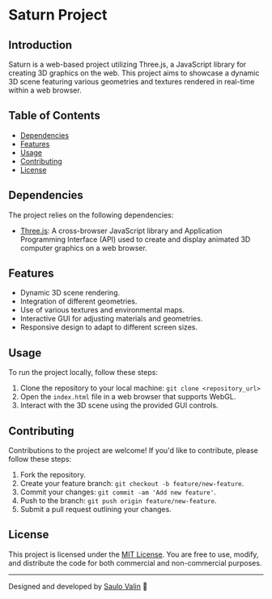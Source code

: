 # Saturn Project

## Introduction
Saturn is a web-based project utilizing Three.js, a JavaScript library for creating 3D graphics on the web. This project aims to showcase a dynamic 3D scene featuring various geometries and textures rendered in real-time within a web browser.

## Table of Contents
- [Dependencies](#dependencies)
- [Features](#features)
- [Usage](#usage)
- [Contributing](#contributing)
- [License](#license)

## Dependencies
The project relies on the following dependencies:
- [Three.js](https://threejs.org/): A cross-browser JavaScript library and Application Programming Interface (API) used to create and display animated 3D computer graphics on a web browser.

## Features
- Dynamic 3D scene rendering.
- Integration of different geometries.
- Use of various textures and environmental maps.
- Interactive GUI for adjusting materials and geometries.
- Responsive design to adapt to different screen sizes.

## Usage
To run the project locally, follow these steps:
1. Clone the repository to your local machine: `git clone <repository_url>`
2. Open the `index.html` file in a web browser that supports WebGL.
3. Interact with the 3D scene using the provided GUI controls.

## Contributing
Contributions to the project are welcome! If you'd like to contribute, please follow these steps:
1. Fork the repository.
2. Create your feature branch: `git checkout -b feature/new-feature`.
3. Commit your changes: `git commit -am 'Add new feature'`.
4. Push to the branch: `git push origin feature/new-feature`.
5. Submit a pull request outlining your changes.

## License
This project is licensed under the [MIT License](LICENSE). You are free to use, modify, and distribute the code for both commercial and non-commercial purposes.

---

Designed and developed by [Saulo Valin](https://www.linkedin.com/in/saulo-valin/) 🌟
